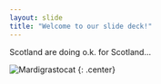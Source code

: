 ```yaml
---
layout: slide
title: "Welcome to our slide deck!"
---
```


Scotland are doing o.k. for Scotland...

![Mardigrastocat](https://octodex.github.com/images/Mardigrastocat.png)
{: .center}
